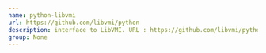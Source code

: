 ```yaml
---
name: python-libvmi
url: https://github.com/libvmi/python
description: interface to LibVMI. URL : https://github.com/libvmi/python Groups : None
group: None
---
```

